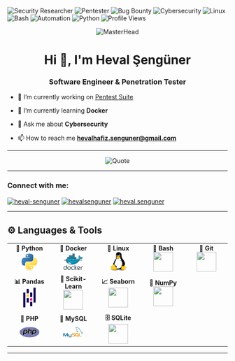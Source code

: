 ![Security Researcher](https://img.shields.io/badge/Security-Researcher-red)
![Pentester](https://img.shields.io/badge/Role-Pentester-blue)
![Bug Bounty](https://img.shields.io/badge/Bug%20Bounty-Active-success)
![Cybersecurity](https://img.shields.io/badge/Field-Cybersecurity-8b008b)
![Linux](https://img.shields.io/badge/OS-Kali%20Linux-informational)
![Bash](https://img.shields.io/badge/Shell-Bash-lightgrey)
![Automation](https://img.shields.io/badge/Automation-Scripting-brightgreen)
![Python](https://img.shields.io/badge/Code-Python-3776ab)
![Profile Views](https://komarev.com/ghpvc/?username=hvlsngnr&color=orange)

<p align="center">
  <img src="https://miro.medium.com/v2/resize:fit:640/format:webp/1*hKyAlNfivpdjAvNatvbe4Q.gif" alt="MasterHead" width="640" />
</p>

<h1 align="center">Hi 👋, I'm Heval Şengüner</h1>
<h3 align="center">Software Engineer & Penetration Tester</h3>

- 🔭 I’m currently working on [Pentest Suite](https://github.com/hvlsngnr/Pentest-Suite)

- 🌱 I’m currently learning **Docker**

- 💬 Ask me about **Cybersecurity**

- 📫 How to reach me **hevalhafiz.senguner@gmail.com**
---
<p align="center">
  <img src="https://quotes-github-readme.vercel.app/api?type=horizontal&theme=dark" alt="Quote" />
</p>

---
<h3 align="left">Connect with me:</h3>
<p align="left">
<a href="https://linkedin.com/in/heval-senguner" target="blank"><img align="center" src="https://raw.githubusercontent.com/rahuldkjain/github-profile-readme-generator/master/src/images/icons/Social/linked-in-alt.svg" alt="heval-senguner" height="30" width="40" /></a>
<a href="https://kaggle.com/hevalsenguner" target="blank"><img align="center" src="https://raw.githubusercontent.com/rahuldkjain/github-profile-readme-generator/master/src/images/icons/Social/kaggle.svg" alt="hevalsenguner" height="30" width="40" /></a>
<a href="https://instagram.com/heval.senguner" target="blank"><img align="center" src="https://raw.githubusercontent.com/rahuldkjain/github-profile-readme-generator/master/src/images/icons/Social/instagram.svg" alt="heval.senguner" height="30" width="40" /></a>
</p>

---
## ⚙️ Languages & Tools

<table align="center">
<tr>
<td align="center" width="140">
  <strong>🐍 Python</strong><br>
  <img src="https://raw.githubusercontent.com/devicons/devicon/master/icons/python/python-original.svg" width="45" height="45"/>
</td>
<td align="center" width="140">
  <strong>🐳 Docker</strong><br>
  <img src="https://raw.githubusercontent.com/devicons/devicon/master/icons/docker/docker-original-wordmark.svg" width="45" height="45"/>
</td>
<td align="center" width="140">
  <strong>🐧 Linux</strong><br>
  <img src="https://raw.githubusercontent.com/devicons/devicon/master/icons/linux/linux-original.svg" width="45" height="45"/>
</td>
<td align="center" width="140">
  <strong>🐚 Bash</strong><br>
  <img src="https://www.vectorlogo.zone/logos/gnu_bash/gnu_bash-icon.svg" width="45" height="45"/>
</td>
<td align="center" width="140">
  <strong>🔧 Git</strong><br>
  <img src="https://www.vectorlogo.zone/logos/git-scm/git-scm-icon.svg" width="45" height="45"/>
</td>
</tr>
<tr>
<td align="center" width="140">
  <strong>📊 Pandas</strong><br>
  <img src="https://raw.githubusercontent.com/devicons/devicon/master/icons/pandas/pandas-original.svg" width="45" height="45"/>
</td>
<td align="center" width="140">
  <strong>🤖 Scikit-Learn</strong><br>
  <img src="https://upload.wikimedia.org/wikipedia/commons/0/05/Scikit_learn_logo_small.svg" width="45" height="45"/>
</td>
<td align="center" width="140">
  <strong>📈 Seaborn</strong><br>
  <img src="https://seaborn.pydata.org/_images/logo-mark-lightbg.svg" width="45" height="45"/>
</td>
<td align="center" width="140">
  <strong>🧮 NumPy</strong><br>
  <img src="https://upload.wikimedia.org/wikipedia/commons/3/31/NumPy_logo_2020.svg" width="45" height="45"/>
</td>
</tr>
<tr>
<td align="center" width="140">
  <strong>🐘 PHP</strong><br>
  <img src="https://raw.githubusercontent.com/devicons/devicon/master/icons/php/php-original.svg" width="45" height="45"/>
</td>
<td align="center" width="140">
  <strong>💾 MySQL</strong><br>
  <img src="https://raw.githubusercontent.com/devicons/devicon/master/icons/mysql/mysql-original-wordmark.svg" width="45" height="45"/>
</td>
<td align="center" width="140">
  <strong>🗄️ SQLite</strong><br>
  <img src="https://www.vectorlogo.zone/logos/sqlite/sqlite-icon.svg" width="45" height="45"/>
</td>
</tr>
</table>

</p>

---
